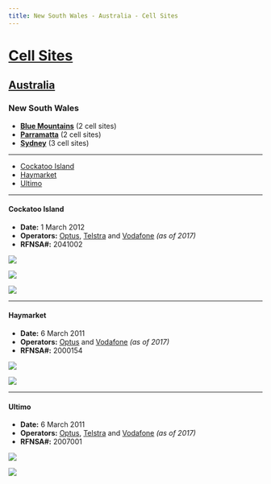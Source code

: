 ```yaml
---
title: New South Wales - Australia - Cell Sites
---
```


# [Cell Sites](../../)

## [Australia](../)

### New South Wales

* **[Blue Mountains](blue-mountains)** (2 cell sites)
* **[Parramatta](parramatta)** (2 cell sites)
* **[Sydney](sydney)** (3 cell sites)

---

* [Cockatoo Island](#cockatoo-island)
* [Haymarket](#haymarket)
* [Ultimo](#ultimo)

---

#### Cockatoo Island

* **Date:** 1 March 2012
* **Operators:** [Optus], [Telstra] and [Vodafone] *(as of 2017)*
* **RFNSA#:** 2041002

![](https://f001.backblazeb2.com/file/CellSites/AU/NSW/20120301-135923.jpg)

![](https://f001.backblazeb2.com/file/CellSites/AU/NSW/20120301-113038.jpg)

![](https://f001.backblazeb2.com/file/CellSites/AU/NSW/20120301-112800.jpg)

---

#### Haymarket

* **Date:** 6 March 2011
* **Operators:** [Optus] and [Vodafone] *(as of 2017)*
* **RFNSA#:** 2000154

![](https://f001.backblazeb2.com/file/CellSites/AU/NSW/20110306-174243.jpg)

![](https://f001.backblazeb2.com/file/CellSites/AU/NSW/20110306-174250.jpg)

---

#### Ultimo

* **Date:** 6 March 2011
* **Operators:** [Optus], [Telstra] and [Vodafone] *(as of 2017)*
* **RFNSA#:** 2007001

![](https://f001.backblazeb2.com/file/CellSites/AU/NSW/20110306-190610.jpg)

![](https://f001.backblazeb2.com/file/CellSites/AU/NSW/20110306-190620.jpg)

[Telstra]: https://en.wikipedia.org/wiki/Telstra
[Optus]: https://en.wikipedia.org/wiki/Optus
[Vodafone]: https://en.wikipedia.org/wiki/Vodafone_(Australia)
